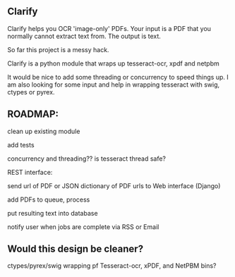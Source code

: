 ## Clarify ##

Clarify helps you OCR 'image-only' PDFs. Your input is a PDF that you normally cannot extract text from. The output is text.

So far this project is a messy hack.

Clarify is a python module that wraps up tesseract-ocr, xpdf and netpbm

It would be nice to add some threading or concurrency to speed things up. I am also looking for some input and help in wrapping tesseract with swig, ctypes or pyrex.


## ROADMAP: ##

clean up existing module

add tests

concurrency and threading?? is tesseract thread safe?


REST interface:

send url of PDF or JSON dictionary of PDF urls to Web interface (Django)

add PDFs to queue, process

put resulting text into database

notify user when jobs are complete via RSS or Email


## Would this design be cleaner? ##

ctypes/pyrex/swig wrapping pf Tesseract-ocr, xPDF, and NetPBM bins?